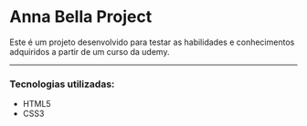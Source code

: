 <h1>Anna Bella Project</h1>

Este é um projeto desenvolvido para testar as habilidades e conhecimentos adquiridos a partir de um curso da udemy.

<hr>

<h3>Tecnologias utilizadas:</h3>
<ul>
  <li>HTML5</li>
  <li>CSS3</li>
</ul>
